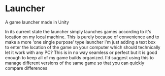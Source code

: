# Launcher
A game launcher made in Unity

In its current state the launcher simply launches games according to it's location on my local machine.
This is purely because of convenience and to make a more 'one single purpose' type launcher
I'm just adding a text box to enter the location of the game on your computer which should technically let it work with any PC?
This is in no way seamless or perfect but it is good enough to keep all of my game builds organized.
I'd suggest using this to manage different versions of the same game so that you can quickly compare differences
